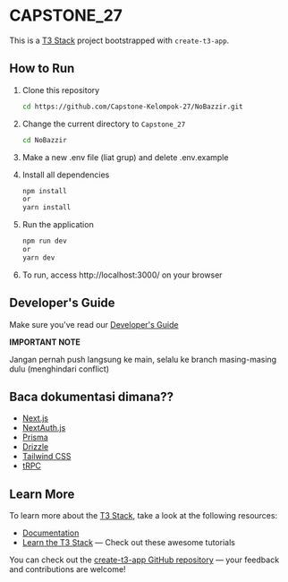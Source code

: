 # CAPSTONE_27

This is a [T3 Stack](https://create.t3.gg/) project bootstrapped with `create-t3-app`.

## How to Run

1. Clone this repository

   ```sh
   cd https://github.com/Capstone-Kelompok-27/NoBazzir.git
   ```

2. Change the current directory to `Capstone_27`

   ```sh
   cd NoBazzir
   ```

3. Make a new .env file (liat grup) and delete .env.example

4. Install all dependencies

   ```sh
   npm install
   or
   yarn install

   ```

5. Run the application

   ```sh
   npm run dev
   or
   yarn dev

   ```

6. To run, access http://localhost:3000/ on your browser

## Developer's Guide

Make sure you've read our [Developer's Guide](https://docs.google.com/document/d/1Z9kZX9aKYuF3BiBwWGX8HSOKbfkxe5301L8mARdUzRg/edit)

**IMPORTANT NOTE**

Jangan pernah push langsung ke main, selalu ke branch masing-masing dulu (menghindari conflict)


## Baca dokumentasi dimana??

- [Next.js](https://nextjs.org)
- [NextAuth.js](https://next-auth.js.org)
- [Prisma](https://prisma.io)
- [Drizzle](https://orm.drizzle.team)
- [Tailwind CSS](https://tailwindcss.com)
- [tRPC](https://trpc.io)

## Learn More

To learn more about the [T3 Stack](https://create.t3.gg/), take a look at the following resources:

- [Documentation](https://create.t3.gg/)
- [Learn the T3 Stack](https://create.t3.gg/en/faq#what-learning-resources-are-currently-available) — Check out these awesome tutorials

You can check out the [create-t3-app GitHub repository](https://github.com/t3-oss/create-t3-app) — your feedback and contributions are welcome!
